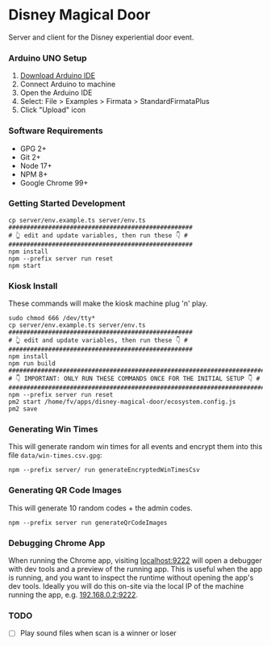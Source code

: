 # Disney Magical Door

Server and client for the Disney experiential door event.

### Arduino UNO Setup

1. [Download Arduino IDE](https://www.arduino.cc/en/software)
2. Connect Arduino to machine
3. Open the Arduino IDE
4. Select: File > Examples > Firmata > StandardFirmataPlus
5. Click "Upload" icon

### Software Requirements

- GPG 2+
- Git 2+
- Node 17+
- NPM 8+
- Google Chrome 99+

### Getting Started Development

```shell
cp server/env.example.ts server/env.ts
###################################################
# 👆 edit and update variables, then run these 👇 #
###################################################
npm install
npm --prefix server run reset
npm start
```

### Kiosk Install

These commands will make the kiosk machine plug 'n' play.

```shell
sudo chmod 666 /dev/tty*
cp server/env.example.ts server/env.ts
###################################################
# 👆 edit and update variables, then run these 👇 #
###################################################
npm install
npm run build
#######################################################################
# 👇 IMPORTANT: ONLY RUN THESE COMMANDS ONCE FOR THE INITIAL SETUP 👇 #
#######################################################################
npm --prefix server run reset
pm2 start /home/fv/apps/disney-magical-door/ecosystem.config.js
pm2 save
```

### Generating Win Times

This will generate random win times for all events and encrypt them into this file `data/win-times.csv.gpg`:

```shell
npm --prefix server/ run generateEncryptedWinTimesCsv
```

### Generating QR Code Images

This will generate 10 random codes + the admin codes.

```shell
npm --prefix server run generateQrCodeImages
```

### Debugging Chrome App

When running the Chrome app, visiting [localhost:9222](http://localhost:9222) will open a debugger
with dev tools and a preview of the running app. This is useful when the app is running, and you want
to inspect the runtime without opening the app's dev tools. Ideally you will do this on-site via the
local IP of the machine running the app, e.g. [192.168.0.2:9222](http://192.168.0.2:9222).

### TODO

- [ ] Play sound files when scan is a winner or loser
